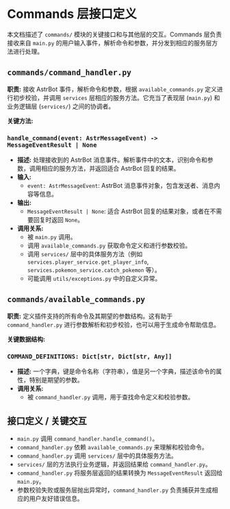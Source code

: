 # Commands 层接口定义

本文档描述了 `commands/` 模块的关键接口和与其他层的交互。Commands 层负责接收来自 `main.py` 的用户输入事件，解析命令和参数，并分发到相应的服务层方法进行处理。

## `commands/command_handler.py`

**职责:** 接收 AstrBot 事件，解析命令和参数，根据 `available_commands.py` 定义进行初步校验，并调用 `services` 层相应的服务方法。它充当了表现层 (`main.py`) 和业务逻辑层 (`services/`) 之间的协调者。

**关键方法:**

### `handle_command(event: AstrMessageEvent) -> MessageEventResult | None`

*   **描述:** 处理接收到的 AstrBot 消息事件。解析事件中的文本，识别命令和参数，调用相应的服务方法，并返回适合 AstrBot 回复的结果。
*   **输入:**
    *   `event: AstrMessageEvent`: AstrBot 消息事件对象，包含发送者、消息内容等信息。
*   **输出:**
    *   `MessageEventResult | None`: 适合 AstrBot 回复的结果对象，或者在不需要回复时返回 `None`。
*   **调用关系:**
    *   被 `main.py` 调用。
    *   调用 `available_commands.py` 获取命令定义和进行参数校验。
    *   调用 `services/` 层中的具体服务方法（例如 `services.player_service.get_player_info`, `services.pokemon_service.catch_pokemon` 等）。
    *   可能调用 `utils/exceptions.py` 中的自定义异常。

## `commands/available_commands.py`

**职责:** 定义插件支持的所有命令及其期望的参数结构。这有助于 `command_handler.py` 进行参数解析和初步校验，也可以用于生成命令帮助信息。

**关键数据结构:**

### `COMMAND_DEFINITIONS: Dict[str, Dict[str, Any]]`

*   **描述:** 一个字典，键是命令名称（字符串），值是另一个字典，描述该命令的属性，特别是期望的参数。
*   **调用关系:**
    *   被 `command_handler.py` 调用，用于查找命令定义和校验参数。

## 接口定义 / 关键交互

*   `main.py` 调用 `command_handler.handle_command()`。
*   `command_handler.py` 依赖 `available_commands.py` 来理解和校验命令。
*   `command_handler.py` 调用 `services/` 层中的具体服务方法。
*   `services/` 层的方法执行业务逻辑，并返回结果给 `command_handler.py`。
*   `command_handler.py` 将服务层返回的结果转换为 `MessageEventResult` 返回给 `main.py`。
*   参数校验失败或服务层抛出异常时，`command_handler.py` 负责捕获并生成相应的用户友好错误信息。 